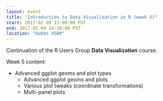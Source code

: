 ```yaml
---
layout: event
title: "Introduction to Data Visualization in R (week 5)"
start: 2017-02-09 13:00:00 PST
end: 2017-02-09 14:30:00 PST
location: "Hubbs 4500"
---
```


Continuation of the R Users Group **Data Visualization** course.

Week 5 content:

* Advanced ggplot geoms and plot types
    * Advanced ggplot geoms and plots
    * Various plot tweaks (coordinate transformations)
    * Multi-panel plots
